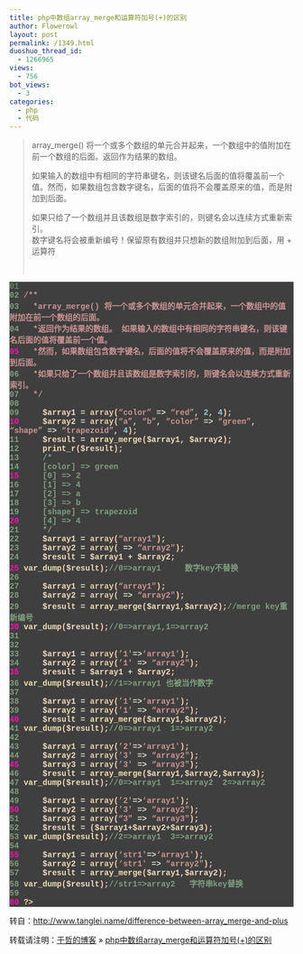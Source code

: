 ```yaml
---
title: php中数组array_merge和运算符加号(+)的区别
author: Flowerowl
layout: post
permalink: /1349.html
duoshuo_thread_id:
  - 1266965
views:
  - 756
bot_views:
  - 3
categories:
  - php
  - 代码
---
```

> array_merge() 将一个或多个数组的单元合并起来，一个数组中的值附加在前一个数组的后面。返回作为结果的数组。
> 
> 如果输入的数组中有相同的字符串键名，则该键名后面的值将覆盖前一个值。然而，如果数组包含数字键名，后面的值将不会覆盖原来的值，而是附加到后面。
> 
> 如果只给了一个数组并且该数组是数字索引的，则键名会以连续方式重新索引。  
> 数字键名将会被重新编号！保留原有数组并只想新的数组附加到后面，用 + 运算符
> 
> &nbsp;

<div style="background: #fdfdfd; color: black;">
</div>

<div class="source" style="font-family: '[object HTMLOptionElement]', Consolas, 'Lucida Console', 'Courier New'; color: #dcdccc; background-color: #3f3f3f;">
  <span style="color: #7f9f7f;">01</span> <span style="color: #ffcfaf; font-weight: bold;"><?</span><br /> <span style="color: #7f9f7f;">02</span> <span style="color: #cc9393;">/**</span><br /> <span style="color: #7f9f7f;">03</span> <span style="color: #cc9393;">  *array_merge() 将一个或多个数组的单元合并起来，一个数组中的值附加在前一个数组的后面。</span><br /> <span style="color: #7f9f7f;">04</span> <span style="color: #cc9393;">  *返回作为结果的数组。 如果输入的数组中有相同的字符串键名，则该键名后面的值将覆盖前一个值。</span><br /> <span style="color: #f810b0;">05</span> <span style="color: #cc9393;">  *然而，如果数组包含数字键名，后面的值将不会覆盖原来的值，而是附加到后面。 </span><br /> <span style="color: #7f9f7f;">06</span> <span style="color: #cc9393;">  *如果只给了一个数组并且该数组是数字索引的，则键名会以连续方式重新索引。</span><br /> <span style="color: #7f9f7f;">07</span> <span style="color: #cc9393;">  */</span><br /> <span style="color: #7f9f7f;">08</span><br /> <span style="color: #7f9f7f;">09</span>     <span style="color: #efdcbc;">$array1</span> <span style="color: #dcdccc;">=</span> <span style="color: #e3ceab;">array</span>(<span style="color: #cc9393;">&#8220;color&#8221;</span> <span style="color: #dcdccc;">=></span> <span style="color: #cc9393;">&#8220;red&#8221;</span><span style="color: #dcdccc;">,</span> <span style="color: #8cd0d3;">2</span><span style="color: #dcdccc;">,</span> <span style="color: #8cd0d3;">4</span>);<br /> <span style="color: #f810b0;">10</span>     <span style="color: #efdcbc;">$array2</span> <span style="color: #dcdccc;">=</span> <span style="color: #e3ceab;">array</span>(<span style="color: #cc9393;">&#8220;a&#8221;</span><span style="color: #dcdccc;">,</span> <span style="color: #cc9393;">&#8220;b&#8221;</span><span style="color: #dcdccc;">,</span> <span style="color: #cc9393;">&#8220;color&#8221;</span> <span style="color: #dcdccc;">=></span> <span style="color: #cc9393;">&#8220;green&#8221;</span><span style="color: #dcdccc;">,</span> <span style="color: #cc9393;">&#8220;shape&#8221;</span> <span style="color: #dcdccc;">=></span> <span style="color: #cc9393;">&#8220;trapezoid&#8221;</span><span style="color: #dcdccc;">,</span> <span style="color: #8cd0d3;">4</span>);<br /> <span style="color: #7f9f7f;">11</span>     <span style="color: #efdcbc;">$result</span> <span style="color: #dcdccc;">=</span> <span style="color: #f0dfaf; font-weight: bold;">array_merge</span>(<span style="color: #efdcbc;">$array1</span><span style="color: #dcdccc;">,</span> <span style="color: #efdcbc;">$array2</span>);<br /> <span style="color: #7f9f7f;">12</span>     <span style="color: #f0dfaf; font-weight: bold;">print_r</span>(<span style="color: #efdcbc;">$result</span>);<br /> <span style="color: #7f9f7f;">13</span>     <span style="color: #7f9f7f;">/*</span><br /> <span style="color: #7f9f7f;">14</span> <span style="color: #7f9f7f;">    [color] => green</span><br /> <span style="color: #f810b0;">15</span> <span style="color: #7f9f7f;">    [0] => 2</span><br /> <span style="color: #7f9f7f;">16</span> <span style="color: #7f9f7f;">    [1] => 4</span><br /> <span style="color: #7f9f7f;">17</span> <span style="color: #7f9f7f;">    [2] => a</span><br /> <span style="color: #7f9f7f;">18</span> <span style="color: #7f9f7f;">    [3] => b</span><br /> <span style="color: #7f9f7f;">19</span> <span style="color: #7f9f7f;">    [shape] => trapezoid</span><br /> <span style="color: #f810b0;">20</span> <span style="color: #7f9f7f;">    [4] => 4</span><br /> <span style="color: #7f9f7f;">21</span> <span style="color: #7f9f7f;">    */</span><br /> <span style="color: #7f9f7f;">22</span>     <span style="color: #efdcbc;">$array1</span> <span style="color: #dcdccc;">=</span> <span style="color: #e3ceab;">array</span>(<span style="color: #cc9393;">&#8220;array1&#8243;</span>);<br /> <span style="color: #7f9f7f;">23</span>     <span style="color: #efdcbc;">$array2</span> <span style="color: #dcdccc;">=</span> <span style="color: #e3ceab;">array</span>(<span style="color: #8cd0d3;"></span> <span style="color: #dcdccc;">=></span> <span style="color: #cc9393;">&#8220;array2&#8243;</span>);<br /> <span style="color: #7f9f7f;">24</span>     <span style="color: #efdcbc;">$result</span> <span style="color: #dcdccc;">=</span> <span style="color: #efdcbc;">$array1</span> <span style="color: #dcdccc;">+</span> <span style="color: #efdcbc;">$array2</span>;<br /> <span style="color: #f810b0;">25</span> <span style="color: #f0dfaf; font-weight: bold;">var_dump</span>(<span style="color: #efdcbc;">$result</span>);<span style="color: #7f9f7f;">//0=>array1     数字key不替换</span><br /> <span style="color: #7f9f7f;">26</span><br /> <span style="color: #7f9f7f;">27</span>     <span style="color: #efdcbc;">$array1</span> <span style="color: #dcdccc;">=</span> <span style="color: #e3ceab;">array</span>(<span style="color: #cc9393;">&#8220;array1&#8243;</span>);<br /> <span style="color: #7f9f7f;">28</span>     <span style="color: #efdcbc;">$array2</span> <span style="color: #dcdccc;">=</span> <span style="color: #e3ceab;">array</span>(<span style="color: #8cd0d3;"></span> <span style="color: #dcdccc;">=></span> <span style="color: #cc9393;">&#8220;array2&#8243;</span>);<br /> <span style="color: #7f9f7f;">29</span>     <span style="color: #efdcbc;">$result</span> <span style="color: #dcdccc;">=</span> <span style="color: #f0dfaf; font-weight: bold;">array_merge</span>(<span style="color: #efdcbc;">$array1</span><span style="color: #dcdccc;">,</span><span style="color: #efdcbc;">$array2</span>);<span style="color: #7f9f7f;">//merge key重新编号</span><br /> <span style="color: #f810b0;">30</span> <span style="color: #f0dfaf; font-weight: bold;">var_dump</span>(<span style="color: #efdcbc;">$result</span>);<span style="color: #7f9f7f;">//0=>array1,1=>array2</span><br /> <span style="color: #7f9f7f;">31</span><br /> <span style="color: #7f9f7f;">32</span><br /> <span style="color: #7f9f7f;">33</span>     <span style="color: #efdcbc;">$array1</span> <span style="color: #dcdccc;">=</span> <span style="color: #e3ceab;">array</span>(<span style="color: #cc9393;">&#8217;1&#8242;</span><span style="color: #dcdccc;">=></span><span style="color: #cc9393;">&#8216;array1&#8242;</span>);<br /> <span style="color: #7f9f7f;">34</span>     <span style="color: #efdcbc;">$array2</span> <span style="color: #dcdccc;">=</span> <span style="color: #e3ceab;">array</span>(<span style="color: #cc9393;">&#8217;1&#8242;</span> <span style="color: #dcdccc;">=></span> <span style="color: #cc9393;">&#8220;array2&#8243;</span>);<br /> <span style="color: #f810b0;">35</span>     <span style="color: #efdcbc;">$result</span> <span style="color: #dcdccc;">=</span> <span style="color: #efdcbc;">$array1</span> <span style="color: #dcdccc;">+</span> <span style="color: #efdcbc;">$array2</span>;<br /> <span style="color: #7f9f7f;">36</span> <span style="color: #f0dfaf; font-weight: bold;">var_dump</span>(<span style="color: #efdcbc;">$result</span>);<span style="color: #7f9f7f;">//1=>array1 也被当作数字</span><br /> <span style="color: #7f9f7f;">37</span><br /> <span style="color: #7f9f7f;">38</span>     <span style="color: #efdcbc;">$array1</span> <span style="color: #dcdccc;">=</span> <span style="color: #e3ceab;">array</span>(<span style="color: #cc9393;">&#8217;1&#8242;</span><span style="color: #dcdccc;">=></span><span style="color: #cc9393;">&#8216;array1&#8242;</span>);<br /> <span style="color: #7f9f7f;">39</span>     <span style="color: #efdcbc;">$array2</span> <span style="color: #dcdccc;">=</span> <span style="color: #e3ceab;">array</span>(<span style="color: #cc9393;">&#8217;1&#8242;</span> <span style="color: #dcdccc;">=></span> <span style="color: #cc9393;">&#8220;array2&#8243;</span>);<br /> <span style="color: #f810b0;">40</span>     <span style="color: #efdcbc;">$result</span> <span style="color: #dcdccc;">=</span> <span style="color: #f0dfaf; font-weight: bold;">array_merge</span>(<span style="color: #efdcbc;">$array1</span><span style="color: #dcdccc;">,</span><span style="color: #efdcbc;">$array2</span>);<br /> <span style="color: #7f9f7f;">41</span> <span style="color: #f0dfaf; font-weight: bold;">var_dump</span>(<span style="color: #efdcbc;">$result</span>);<span style="color: #7f9f7f;">//0=>array1  1=>array2</span><br /> <span style="color: #7f9f7f;">42</span><br /> <span style="color: #7f9f7f;">43</span>     <span style="color: #efdcbc;">$array1</span> <span style="color: #dcdccc;">=</span> <span style="color: #e3ceab;">array</span>(<span style="color: #cc9393;">&#8217;2&#8242;</span><span style="color: #dcdccc;">=></span><span style="color: #cc9393;">&#8216;array1&#8242;</span>);<br /> <span style="color: #7f9f7f;">44</span>     <span style="color: #efdcbc;">$array2</span> <span style="color: #dcdccc;">=</span> <span style="color: #e3ceab;">array</span>(<span style="color: #cc9393;">&#8217;3&#8242;</span> <span style="color: #dcdccc;">=></span> <span style="color: #cc9393;">&#8220;array2&#8243;</span>);<br /> <span style="color: #f810b0;">45</span>     <span style="color: #efdcbc;">$array3</span> <span style="color: #dcdccc;">=</span> <span style="color: #e3ceab;">array</span>(<span style="color: #cc9393;">&#8217;3&#8242;</span> <span style="color: #dcdccc;">=></span> <span style="color: #cc9393;">&#8220;array3&#8243;</span>);<br /> <span style="color: #7f9f7f;">46</span>     <span style="color: #efdcbc;">$result</span> <span style="color: #dcdccc;">=</span> <span style="color: #f0dfaf; font-weight: bold;">array_merge</span>(<span style="color: #efdcbc;">$array1</span><span style="color: #dcdccc;">,</span><span style="color: #efdcbc;">$array2</span><span style="color: #dcdccc;">,</span><span style="color: #efdcbc;">$array3</span>);<br /> <span style="color: #7f9f7f;">47</span> <span style="color: #f0dfaf; font-weight: bold;">var_dump</span>(<span style="color: #efdcbc;">$result</span>);<span style="color: #7f9f7f;">//0=>array1  1=>array2  2=>array2</span><br /> <span style="color: #7f9f7f;">48</span><br /> <span style="color: #7f9f7f;">49</span>     <span style="color: #efdcbc;">$array1</span> <span style="color: #dcdccc;">=</span> <span style="color: #e3ceab;">array</span>(<span style="color: #cc9393;">&#8217;2&#8242;</span><span style="color: #dcdccc;">=></span><span style="color: #cc9393;">&#8216;array1&#8242;</span>);<br /> <span style="color: #f810b0;">50</span>     <span style="color: #efdcbc;">$array2</span> <span style="color: #dcdccc;">=</span> <span style="color: #e3ceab;">array</span>(<span style="color: #cc9393;">&#8217;3&#8242;</span> <span style="color: #dcdccc;">=></span> <span style="color: #cc9393;">&#8220;array2&#8243;</span>);<br /> <span style="color: #7f9f7f;">51</span>     <span style="color: #efdcbc;">$array3</span> <span style="color: #dcdccc;">=</span> <span style="color: #e3ceab;">array</span>(<span style="color: #cc9393;">&#8220;3&#8243;</span> <span style="color: #dcdccc;">=></span> <span style="color: #cc9393;">&#8220;array3&#8243;</span>);<br /> <span style="color: #7f9f7f;">52</span>     <span style="color: #efdcbc;">$result</span> <span style="color: #dcdccc;">=</span> (<span style="color: #efdcbc;">$array1</span><span style="color: #dcdccc;">+</span><span style="color: #efdcbc;">$array2</span><span style="color: #dcdccc;">+</span><span style="color: #efdcbc;">$array3</span>);<br /> <span style="color: #7f9f7f;">53</span> <span style="color: #f0dfaf; font-weight: bold;">var_dump</span>(<span style="color: #efdcbc;">$result</span>);<span style="color: #7f9f7f;">//2=>array1  3=>array2</span><br /> <span style="color: #7f9f7f;">54</span><br /> <span style="color: #f810b0;">55</span>     <span style="color: #efdcbc;">$array1</span> <span style="color: #dcdccc;">=</span> <span style="color: #e3ceab;">array</span>(<span style="color: #cc9393;">&#8216;str1&#8242;</span><span style="color: #dcdccc;">=></span><span style="color: #cc9393;">&#8216;array1&#8242;</span>);<br /> <span style="color: #7f9f7f;">56</span>     <span style="color: #efdcbc;">$array2</span> <span style="color: #dcdccc;">=</span> <span style="color: #e3ceab;">array</span>(<span style="color: #cc9393;">&#8216;str1&#8242;</span> <span style="color: #dcdccc;">=></span> <span style="color: #cc9393;">&#8220;array2&#8243;</span>);<br /> <span style="color: #7f9f7f;">57</span>     <span style="color: #efdcbc;">$result</span> <span style="color: #dcdccc;">=</span> <span style="color: #f0dfaf; font-weight: bold;">array_merge</span>(<span style="color: #efdcbc;">$array1</span><span style="color: #dcdccc;">,</span><span style="color: #efdcbc;">$array2</span>);<br /> <span style="color: #7f9f7f;">58</span> <span style="color: #f0dfaf; font-weight: bold;">var_dump</span>(<span style="color: #efdcbc;">$result</span>);<span style="color: #7f9f7f;">//str1=>array2   字符串key替换</span><br /> <span style="color: #7f9f7f;">59</span><br /> <span style="color: #f810b0;">60</span> <span style="color: #ffcfaf; font-weight: bold;">?></span>
</div>

转自：<span style="color: #00ff00;"><a href="http://www.tanglei.name/difference-between-array_merge-and-plus" target="_blank"><span style="color: #00ff00;">http://www.tanglei.name/difference-between-array_merge-and-plus</span></a></span>

转载请注明：[于哲的博客][1] &raquo; [php中数组array_merge和运算符加号(+)的区别][2]

 [1]: http://localhost/wordpress
 [2]: http://localhost/wordpress/1349.html